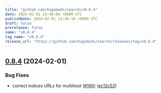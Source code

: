 ```yaml
---
title: "github.com/hugomods/search/v0.8.4"
date: 2024-02-01 13:46:04 +0000 UTC
publishDate: 2024-02-01 13:46:18 +0000 UTC
draft: false
prerelease: false
name: "v0.8.4"
tag_name: "v0.8.4"
release_url: "https://github.com/hugomods/search/releases/tag/v0.8.4"
---
```


## [0.8.4](https://github.com/hugomods/search/compare/v0.8.3...v0.8.4) (2024-02-01)


### Bug Fixes

* correct indices URLs for multihost ([#190](https://github.com/hugomods/search/issues/190)) ([ec12c52](https://github.com/hugomods/search/commit/ec12c5244ae7211c9f056d6e4ab07160cb6386e2))
